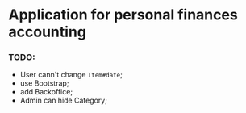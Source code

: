 # Application for personal finances accounting

### TODO:
* User cann't change `Item#date`;
* use Bootstrap;
* add Backoffice;
* Admin can hide Category;
